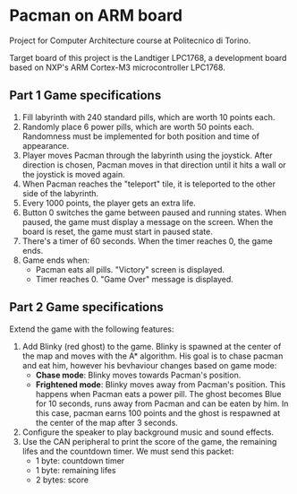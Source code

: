 # Pacman on ARM board
Project for Computer Architecture course at Politecnico di Torino.

Target board of this project is the Landtiger LPC1768, a development board based on NXP's ARM Cortex-M3 microcontroller LPC1768.

## Part 1 Game specifications

1. Fill labyrinth with 240 standard pills, which are worth 10 points each.
2. Randomly place 6 power pills, which are worth 50 points each. Randomness must be implemented for both position and time of appearance.
3. Player moves Pacman through the labyrinth using the joystick. After direction is chosen, Pacman moves in that direction until it hits a wall or the joystick is moved again.
4. When Pacman reaches the "teleport" tile, it is teleported to the other side of the labyrinth.
5. Every 1000 points, the player gets an extra life.
6. Button 0 switches the game between paused and running states. When paused, the game must display a message on the screen. When the board is reset, the game must start in paused state.
7. There's a timer of 60 seconds. When the timer reaches 0, the game ends.
8. Game ends when:
    - Pacman eats all pills. "Victory" screen is displayed.
    - Timer reaches 0. "Game Over" message is displayed.

## Part 2 Game specifications

Extend the game with the following features:

1. Add Blinky (red ghost) to the game. Blinky is spawned at the center of the map and moves with the A* algorithm. His goal is to chase pacman and eat him, however his bevhaviour changes based on game mode:
    - **Chase mode**: Blinky moves towards Pacman's position.
    - **Frightened mode**: Blinky moves away from Pacman's position. This happens when Pacman eats a power pill. The ghost becomes Blue for 10 seconds, runs away from Pacman and can be eaten by him. In this case, pacman earns 100 points and the ghost is respawned at the center of the map after 3 seconds.
2. Configure the speaker to play background music and sound effects.
3. Use the CAN peripheral to print the score of the game, the remaining lifes and the countdown timer. We must send this packet:
    - 1 byte: countdown timer
    - 1 byte: remaining lifes
    - 2 bytes: score